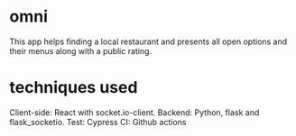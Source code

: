 # omni
This app helps finding a local restaurant and presents all open options and their menus along with a public rating.

# techniques used
Client-side: React with socket.io-client.
Backend: Python, flask and flask_socketio. 
Test: Cypress
CI:  Github actions
